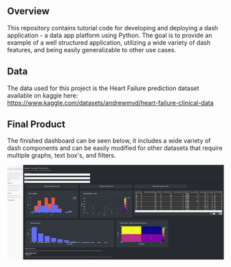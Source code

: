 ## Overview

This repository contains tutorial code for developing and deploying a dash application - a data app platform using Python. The goal is to provide an example of a well structured application, utilizing a wide variety of dash features, and being easily generalizable to other use cases.

## Data

The data used for this project is the Heart Failure prediction dataset available on kaggle here: https://www.kaggle.com/datasets/andrewmvd/heart-failure-clinical-data

## Final Product

The finished dashboard can be seen below, it includes a wide variety of dash components and can be easily modified for other datasets that require multiple graphs, text box's, and filters.

![Alt text](image.png)
